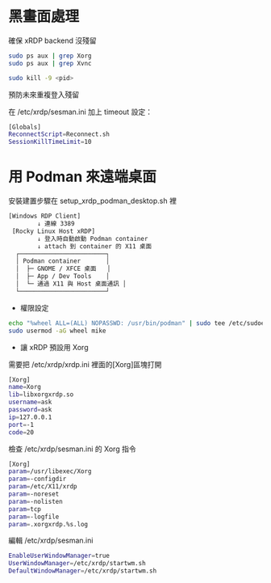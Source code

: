# 黑畫面處理

確保 xRDP backend 沒殘留

```bash
sudo ps aux | grep Xorg
sudo ps aux | grep Xvnc

sudo kill -9 <pid>
```

預防未來重複登入殘留

在 /etc/xrdp/sesman.ini 加上 timeout 設定：

```bash
[Globals]
ReconnectScript=Reconnect.sh
SessionKillTimeLimit=10
```

# 用 Podman 來遠端桌面

安裝建置步驟在 setup_xrdp_podman_desktop.sh 裡

```bash
[Windows RDP Client]
        ↓ 連線 3389
 [Rocky Linux Host xRDP]
        ↓ 登入時自動啟動 Podman container
        ↓ attach 到 container 的 X11 桌面
  ┌────────────────────────┐
  │ Podman container       │
  │  ├─ GNOME / XFCE 桌面   │
  │  ├─ App / Dev Tools    │
  │  └─ 通過 X11 與 Host 桌面通訊 │
  └────────────────────────┘
```

- 權限設定

```bash
echo "%wheel ALL=(ALL) NOPASSWD: /usr/bin/podman" | sudo tee /etc/sudoers.d/podman-nopasswd
sudo usermod -aG wheel mike
```

- 讓 xRDP 預設用 Xorg

需要把 /etc/xrdp/xrdp.ini 裡面的[Xorg]區塊打開

```bash
[Xorg]
name=Xorg
lib=libxorgxrdp.so
username=ask
password=ask
ip=127.0.0.1
port=-1
code=20
```

檢查 /etc/xrdp/sesman.ini 的 Xorg 指令

```bash
[Xorg]
param=/usr/libexec/Xorg
param=-configdir
param=/etc/X11/xrdp
param=-noreset
param=-nolisten
param=tcp
param=-logfile
param=.xorgxrdp.%s.log
```

編輯 /etc/xrdp/sesman.ini

```bash
EnableUserWindowManager=true
UserWindowManager=/etc/xrdp/startwm.sh
DefaultWindowManager=/etc/xrdp/startwm.sh
```

